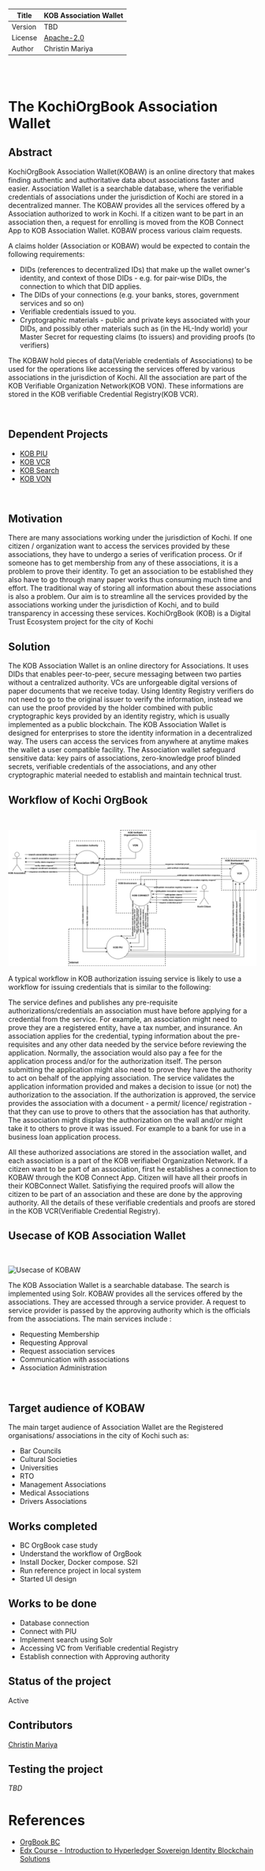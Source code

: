 
| Title | KOB Association Wallet |
|--- | ---|
| Version | TBD |
| License | [Apache-2.0](https://github.com/asa1997/KochiOrgBook/blob/master/LICENSE)|
| Author |  Christin Mariya  |


<br /><br />

# The KochiOrgBook Association Wallet 

## Abstract   

KochiOrgBook Association Wallet(KOBAW) is an online directory that makes finding authentic and authoritative data about associations faster and easier. Association Wallet is a  searchable database, where the verifiable credentials of associations under the jurisdiction of Kochi are stored in a decentralized manner. The KOBAW provides all the services offered by a Association authorized to work in Kochi. If a citizen want to be part in an association then, a request for enrolling is moved from the KOB Connect App to KOB Association Wallet. KOBAW process various claim requests.

A claims holder (Association or KOBAW) would be expected to contain the following requirements:

* DIDs (references to decentralized IDs) that make up the wallet owner's identity, and context of those DIDs - e.g. for pair-wise DIDs, the connection to which that DID applies.
* The DIDs of your connections (e.g. your banks, stores, government services and so on)
* Verifiable credentials issued to you.
* Cryptographic materials - public and private keys associated with your DIDs, and possibly other materials such as (in the HL-Indy world) your Master Secret for requesting claims (to issuers) and providing proofs (to verifiers)

The KOBAW hold pieces of data(Veriable credentials of Associations) to be used for the  operations like accessing the services offered by various associations in the jurisdiction of Kochi. All the association are part of the KOB Verifiable Organization Network(KOB VON). These informations are stored in the KOB verifiable Credential Registry(KOB VCR). 

<br />

## Dependent Projects

* [KOB PIU](https://github.com/hyperledgerkochi/KOBPIU)
* [KOB VCR](https://github.com/hyperledgerkochi/KOBRegistry)
* [KOB Search](https://github.com/hyperledgerkochi/KOBSearch)
* [KOB VON](https://github.com/hyperledgerkochi/KOBVON)

<br />

## Motivation

There are many associations working under the jurisdiction of Kochi. If one citizen /
organization want to access the services provided by these associations, they have to undergo a series of verification process. Or if someone has to get membership from any of these associations, it is a problem to prove their identity. To get an association to be established they also have to go through many paper works thus consuming much time and effort. The traditional way of storing all information about these associations is also a problem. Our aim is to streamline all the services provided by the associations working under the jurisdiction of Kochi, and to build transparency in accessing these services. KochiOrgBook (KOB) is a Digital Trust Ecosystem project for the city of Kochi
<br />

## Solution

The KOB Association Wallet is an online directory for Associations. It uses DIDs that enables peer-to-peer, secure messaging between two parties without a centralized authority. VCs are unforgeable digital versions of paper documents that we receive today. Using Identity Registry verifiers do not need to go to the original issuer to verify the information, instead we can use the proof provided by the holder combined with public cryptographic keys provided by an identity registry, which is usually implemented as a public blockchain. The KOB Association Wallet is designed for enterprises to store the identity information in a decentralized way. The users can access the services from anywhere at anytime makes the wallet a user compatible facility. The Association wallet safeguard sensitive data: key pairs of associations, zero-knowledge proof blinded secrets, verifiable credentials of the associations, and any other cryptographic material needed to establish and maintain technical trust. 
<br />

## Workflow of Kochi OrgBook
<br />

![workflow](context_diagram.jpg "CONTEXT DIAGRAM")<br />

A typical workflow in KOB authorization issuing service is likely to use a workflow for issuing credentials that is similar to the following:

The service defines and publishes any pre-requisite authorizations/credentials an association must have before applying for a credential from the service. For example, an association might need to prove they are a registered entity, have a tax number, and insurance. An association applies for the credential, typing information about the pre-requisites and any other data needed by the service before reviewing the application. Normally, the association would also pay a fee for the application process and/or for the authorization itself. The person submitting the application might also need to prove they have the authority to act on behalf of the applying association. The service validates the application information provided and makes a decision to issue (or not) the authorization to the association. If the authorization is approved, the service provides the association with a document - a permit/ licence/ registration - that they can use to prove to others that the association has that authority. The association might display the authorization on the wall and/or might take it to others to prove it was issued. For example to a bank for use in a business loan application process. 

All these authorized associations are stored in the association wallet, and each association is a part of the KOB verifiabel Organization Network. If a citizen want to be part of an association, first he establishes a connection to KOBAW through the KOB Connect App. Citizen will have all their proofs in their KOBConnect Wallet. Satisfiying the required proofs will allow the citizen to be part of an association and these are done by the approving authority. All the details of these verifiable credentials and proofs are stored in the KOB VCR(Verifiable Credential Registry).


## Usecase of KOB Association Wallet
<br />

![Usecase of KOBAW](final-usecase.jpg "USECASE DIAGRAM")

The KOB Association Wallet is a searchable database. The search is implemented using Solr. KOBAW provides all the services offered by the associations. They are accessed through a service provider. A request to service provider is passed by the approving authority which is the officials from the associations. The main services include :

* Requesting Membership
* Requesting Approval
* Request association services
* Communication with associations
* Association Administration

<br />

## Target audience of KOBAW

The main target audience of Association Wallet are the Registered organisations/ associations in the city of Kochi such as:
* Bar Councils
* Cultural Societies
* Universities
* RTO
* Management Associations
* Medical Associations
* Drivers Associations


## Works completed

* BC OrgBook case study
* Understand the workflow of OrgBook
* Install Docker, Docker compose. S2I
* Run reference project in local system
* Started UI design
  

## Works to be done

* Database connection
* Connect with PIU
* Implement search using Solr
* Accessing VC from Verifiable credential Registry
* Establish connection with Approving authority


## Status of the project

Active

## Contributors

[Christin Mariya](https://github.com/mariyachris)

## Testing the project

*TBD*

# References

* [OrgBook BC](https://www.orgbook.gov.bc.ca/en/home)
* [Edx Course - Introduction to Hyperledger Sovereign Identity Blockchain Solutions](https://learning.edx.org/course/course-v1:LinuxFoundationX+LFS172x+3T2019/home)
